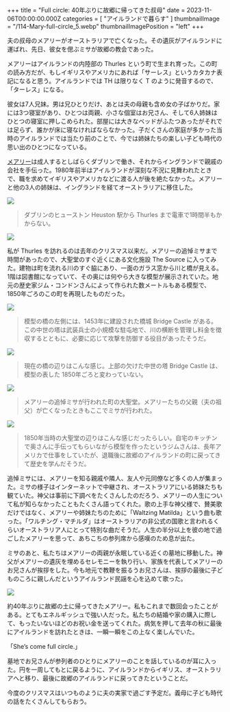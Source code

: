 +++
title = "Full circle: 40年ぶりに故郷に帰ってきた叔母"
date = 2023-11-06T00:00:00.000Z
categories = [ "アイルランドで暮らす" ]
thumbnailImage = "/114-Mary-full-circle_5.webp"
thumbnailImagePosition = "left"
+++

夫の叔母のメアリーがオーストラリアで亡くなった。その遺灰がアイルランドに運ばれ、先日、彼女を偲ぶミサが故郷の教会であった。

<!--more-->

メアリーはアイルランドの内陸部の Thurles という町で生まれ育った。この町の読み方だが、もしイギリスやアメリカにあれば「サーレス」というカタカナ表記になると思う。アイルランドでは TH は限りなく T のように発音するので、「ターレス」になる。

彼女は7人兄妹。男は兄ひとりだけ、あとは夫の母親も含め女の子ばかりだ。家には3つ寝室があり、ひとつは両親、小さな個室はお兄さん、そして6人姉妹はひとつの寝室に押しこめられた。部屋には大きなベッドがふたつあったがそれでは足らず、誰かが床に寝なければならなかった。子だくさんの家庭が多かった当時のアイルランドでは当たり前のことで、今では姉妹たちの楽しい子ども時代の思い出のひとつになっている。

[メアリー](https://www.riastra.com/2021/09/%E5%90%8C%E3%81%98%E5%90%8D%E5%89%8D%E3%81%A0%E3%82%89%E3%81%91%E3%81%AE%E5%AE%B6%E6%97%8F/)は成人するとしばらくダブリンで働き、それからイングランドで親戚の会社を手伝った。1980年前半はアイルランドが深刻な不況に見舞われたときで、職を求めてイギリスやアメリカなどに渡る人が後を絶たなかった。メアリーと他の3人の姉妹は、イングランドを経てオーストラリアに移住した。

![](/114-Mary-full-circle_0.webp)

> ダブリンのヒューストン Heuston 駅から Thurles まで電車で1時間半もかからない。

![](/114-Mary-full-circle_1.webp)

私が Thurles を訪れるのは去年のクリスマス以来だ。メアリーの追悼ミサまで時間があったので、大聖堂のすぐ近くにある文化施設 The Source に入ってみた。建物は町を流れる川のすぐ脇にあり、一面のガラス窓から川と橋が見える。1階は図書館になっていて、その奥には何やら大きな模型が展示されていた。地元の歴史家ジム・コンドンさんによって作られた数メートルもある模型で、1850年ごろのこの町を再現したものだった。

![](/114-Mary-full-circle_3.webp)

> 模型の橋の左側には、1453年に建設された橋城 Bridge Castle がある。この中世の塔は武装兵士の小規模な駐屯地で、川の横断を管理し料金を徴収するとともに、必要に応じて攻撃を防御する役目があったそうだ。

![](/114-Mary-full-circle_4.webp)

> 現在の橋の辺りはこんな感じ。上部の欠けた中世の塔 Bridge Castle は、模型の表した 1850年ごろと変わっていない。

![](/114-Mary-full-circle_5.webp)

> メアリーの追悼ミサが行われた町の大聖堂。メアリーたちの父親（夫の祖父）が亡くなったときもここでミサが行われた。

![](/114-Mary-full-circle_2.webp)

> 1850年当時の大聖堂の辺りはこんな感じだったらしい。自宅のキッチンで奥さんに手伝ってもらいながら模型を作ったというジムさんは、長年アメリカで仕事をしていたが、退職後に故郷のアイルランドの町に戻ってきて歴史を学んだそうだ。

追悼ミサには、メアリーを知る親戚や隣人、友人や元同僚など多くの人が集まった。ミサの様子はインターネットで中継され、オーストラリアにいる姉妹たちも観ていた。神父は事前に下調べをたくさんしたのだろう、メアリーの人生について私が知らなかったこともたくさん語ってくれた。歌の上手な神父様で、賛美歌だけではなく、メアリーや姉妹たちのために「Waltzing Matilda」という曲も歌った。「ワルチング・マチルダ」はオーストラリアの非公式の国歌と言われるくらいオーストラリア人にとって特別な曲だそうだ。人生の半分以上を彼の地で過ごしたメアリーを思って、あちこちの参列席から感嘆のため息が出た。

ミサのあと、私たちはメアリーの両親が永眠している近くの墓地に移動した。神父がメアリーの遺灰を埋めるセレモニーを執り行い、家族を代表してメアリーのお兄さんが挨拶をした。今も地元で教鞭を振るうお兄さんは、挨拶の最後に子どものころに親しんだというアイルランド民謡を心を込めて歌った。

![](/114-Mary-full-circle_6.webp)

約40年ぶりに故郷の土に帰ってきたメアリー。私もこれまで数回会ったことがある。とてもエネルギッシュで強い人だった。私たちの結婚や家の購入に際して、もったいないほどのお祝い金を送ってくれた。病気を押して去年の秋に最後にアイルランドを訪れたときは、一瞬一瞬をこの上なく楽しんでいた。

「She’s come full circle.」 

墓地でお兄さんが参列者のひとりにメアリーのことを話しているのが耳に入った。円を一周してもとに戻るように、アイルランドからイギリス、オーストラリアへと移り、最後に故郷のアイルランドに戻ってきたということだ。

今度のクリスマスはいつものように夫の実家で過ごす予定だ。義母に子ども時代の話をたくさんしてもらおう。
